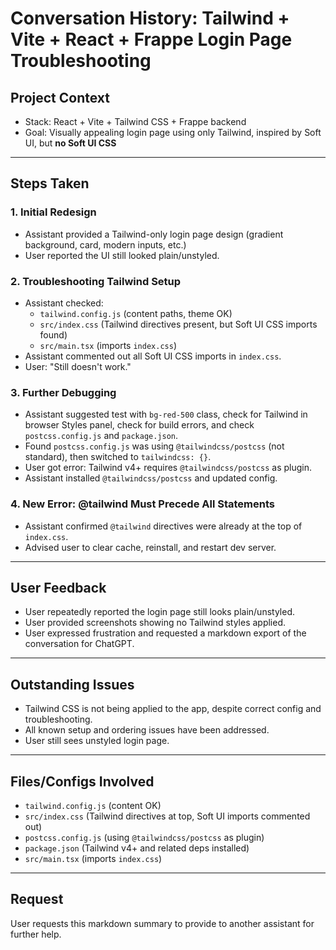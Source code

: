 # Conversation History: Tailwind + Vite + React + Frappe Login Page Troubleshooting

## Project Context
- Stack: React + Vite + Tailwind CSS + Frappe backend
- Goal: Visually appealing login page using only Tailwind, inspired by Soft UI, but **no Soft UI CSS**

---

## Steps Taken

### 1. Initial Redesign
- Assistant provided a Tailwind-only login page design (gradient background, card, modern inputs, etc.)
- User reported the UI still looked plain/unstyled.

### 2. Troubleshooting Tailwind Setup
- Assistant checked:
  - `tailwind.config.js` (content paths, theme OK)
  - `src/index.css` (Tailwind directives present, but Soft UI CSS imports found)
  - `src/main.tsx` (imports `index.css`)
- Assistant commented out all Soft UI CSS imports in `index.css`.
- User: "Still doesn't work."

### 3. Further Debugging
- Assistant suggested test with `bg-red-500` class, check for Tailwind in browser Styles panel, check for build errors, and check `postcss.config.js` and `package.json`.
- Found `postcss.config.js` was using `@tailwindcss/postcss` (not standard), then switched to `tailwindcss: {}`.
- User got error: Tailwind v4+ requires `@tailwindcss/postcss` as plugin.
- Assistant installed `@tailwindcss/postcss` and updated config.

### 4. New Error: @tailwind Must Precede All Statements
- Assistant confirmed `@tailwind` directives were already at the top of `index.css`.
- Advised user to clear cache, reinstall, and restart dev server.

---

## User Feedback
- User repeatedly reported the login page still looks plain/unstyled.
- User provided screenshots showing no Tailwind styles applied.
- User expressed frustration and requested a markdown export of the conversation for ChatGPT.

---

## Outstanding Issues
- Tailwind CSS is not being applied to the app, despite correct config and troubleshooting.
- All known setup and ordering issues have been addressed.
- User still sees unstyled login page.

---

## Files/Configs Involved
- `tailwind.config.js` (content OK)
- `src/index.css` (Tailwind directives at top, Soft UI imports commented out)
- `postcss.config.js` (using `@tailwindcss/postcss` as plugin)
- `package.json` (Tailwind v4+ and related deps installed)
- `src/main.tsx` (imports `index.css`)

---

## Request
User requests this markdown summary to provide to another assistant for further help.
